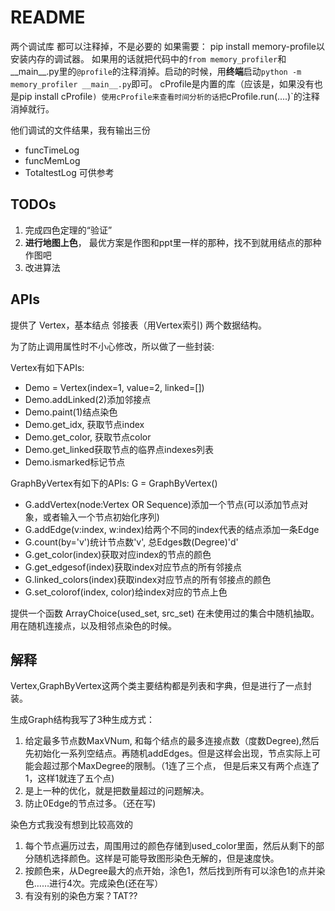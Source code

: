 # README


两个调试库
都可以注释掉，不是必要的
如果需要：
pip install memory-profile以安装内存的调试器。
如果用的话就把代码中的`from memory_profiler`和__main__.py里的`@profile`的注释消掉。启动的时候，用**终端**启动`python -m memory_profiler __main__.py`即可。
cProfile是内置的库（应该是，如果没有也是pip install cProfile`)
使用cProfile来查看时间分析的话把`cProfile.run(....)`的注释消掉就行。

他们调试的文件结果，我有输出三份
* funcTimeLog
* funcMemLog
* TotaltestLog
可供参考
## TODOs
1. 完成四色定理的“验证”
2. **进行地图上色**， 最优方案是作图和ppt里一样的那种，找不到就用结点的那种作图吧
3. 改进算法

## APIs

提供了
Vertex，基本结点
邻接表（用Vertex索引)
两个数据结构。

为了防止调用属性时不小心修改，所以做了一些封装:

Vertex有如下APIs:
* Demo = Vertex(index=1, value=2, linked=[])
* Demo.addLinked(2)添加邻接点
* Demo.paint(1)结点染色
* Demo.get\_idx, 获取节点index
* Demo.get\_color, 获取节点color
* Demo.get\_linked获取节点的临界点indexes列表
* Demo.ismarked标记节点

GraphByVertex有如下的APIs:
G = GraphByVertex()
* G.addVertex(node:Vertex OR Sequence)添加一个节点(可以添加节点对象，或者输入一个节点初始化序列)
* G.addEdge(v:index, w:index)给两个不同的index代表的结点添加一条Edge
* G.count(by='v')统计节点数'v', 总Edges数(Degree)'d'
* G.get\_color(index)获取对应index的节点的颜色
* G.get\_edgesof(index)获取index对应节点的所有邻接点
* G.linked\_colors(index)获取index对应节点的所有邻接点的颜色
* G.set\_colorof(index, color)给index对应的节点上色

提供一个函数
ArrayChoice(used\_set, src\_set)
在未使用过的集合中随机抽取。用在随机连接点，以及相邻点染色的时候。
## 解释

Vertex,GraphByVertex这两个类主要结构都是列表和字典，但是进行了一点封装。

生成Graph结构我写了3种生成方式：
1. 给定最多节点数MaxVNum, 和每个结点的最多连接点数（度数Degree),然后先初始化一系列空结点。再随机addEdges。但是这样会出现，节点实际上可能会超过那个MaxDegree的限制。（1连了三个点， 但是后来又有两个点连了1，这样1就连了五个点)
2. 是上一种的优化，就是把数量超过的问题解决。
3. 防止0Edge的节点过多。（还在写)

染色方式我没有想到比较高效的
1. 每个节点遍历过去，周围用过的颜色存储到used\_color里面，然后从剩下的部分随机选择颜色。这样是可能导致图形染色无解的，但是速度快。
2. 按颜色来，从Degree最大的点开始，涂色1，然后找到所有可以涂色1的点并染色……进行4次。完成染色(还在写）
3. 有没有别的染色方案？TAT??  




